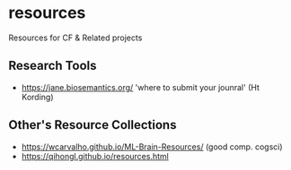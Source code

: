 # resources
Resources for CF &amp; Related projects


## Research Tools
- https://jane.biosemantics.org/ 'where to submit your jounral' (Ht Kording)

## Other's Resource Collections
- https://wcarvalho.github.io/ML-Brain-Resources/ (good comp. cogsci)
- https://qihongl.github.io/resources.html 
